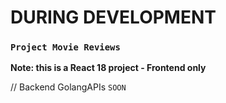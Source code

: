 # DURING DEVELOPMENT

### `Project Movie Reviews`

**Note: this is a React 18 project - Frontend only**

// Backend GolangAPIs `SOON`


